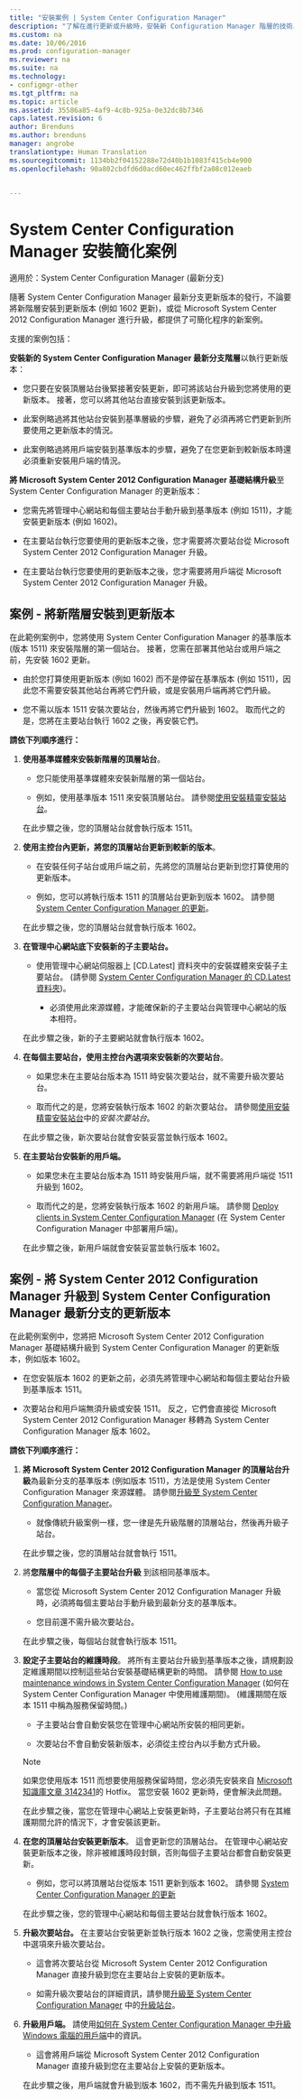 ```yaml
---
title: "安裝案例 | System Center Configuration Manager"
description: "了解在進行更新或升級時，安裝新 Configuration Manager 階層的技術。"
ms.custom: na
ms.date: 10/06/2016
ms.prod: configuration-manager
ms.reviewer: na
ms.suite: na
ms.technology:
- configmgr-other
ms.tgt_pltfrm: na
ms.topic: article
ms.assetid: 35586a85-4af9-4c8b-925a-0e32dc8b7346
caps.latest.revision: 6
author: Brenduns
ms.author: brenduns
manager: angrobe
translationtype: Human Translation
ms.sourcegitcommit: 1134bb2f04152288e72d40b1b1083f415cb4e900
ms.openlocfilehash: 90a802cbdfd6d0acd60ec462ffbf2a08c012eaeb


---
```

# <a name="scenarios-to-streamline-your-installation-of-system-center-configuration-manager"></a>System Center Configuration Manager 安裝簡化案例

適用於：System Center Configuration Manager (最新分支)

隨著 System Center Configuration Manager 最新分支更新版本的發行，不論要將新階層安裝到更新版本 (例如 1602 更新)，或從 Microsoft System Center 2012 Configuration Manager 進行升級，都提供了可簡化程序的新案例。  

支援的案例包括：  

**安裝新的 System Center Configuration Manager 最新分支階層**以執行更新版本：  

-   您只要在安裝頂層站台後緊接著安裝更新，即可將該站台升級到您將使用的更新版本。 接著，您可以將其他站台直接安裝到該更新版本。  

-   此案例略過將其他站台安裝到基準層級的步驟，避免了必須再將它們更新到所要使用之更新版本的情況。  

-   此案例略過將用戶端安裝到基準版本的步驟，避免了在您更新到較新版本時還必須重新安裝用戶端的情況。  

**將 Microsoft System Center 2012 Configuration Manager 基礎結構升級**至 System Center Configuration Manager 的更新版本：  

-   您需先將管理中心網站和每個主要站台手動升級到基準版本 (例如 1511)，才能安裝更新版本 (例如 1602)。  

-   在主要站台執行您要使用的更新版本之後，您才需要將次要站台從 Microsoft System Center 2012 Configuration Manager 升級。  

-   在主要站台執行您要使用的更新版本之後，您才需要將用戶端從 Microsoft System Center 2012 Configuration Manager 升級。  

## <a name="scenario---install-a-new-hierarchy-to-an-update-version"></a>案例 - 將新階層安裝到更新版本  
在此範例案例中，您將使用 System Center Configuration Manager 的基準版本 (版本 1511) 來安裝階層的第一個站台。 接著，您需在部署其他站台或用戶端之前，先安裝 1602 更新。  

-   由於您打算使用更新版本 (例如 1602) 而不是停留在基準版本 (例如 1511)，因此您不需要安裝其他站台再將它們升級，或是安裝用戶端再將它們升級。  

-   您不需以版本 1511 安裝次要站台，然後再將它們升級到 1602。 取而代之的是，您將在主要站台執行 1602 之後，再安裝它們。  

**請依下列順序進行：**  

1.  **使用基準媒體來安裝新階層的頂層站台**。  

    -   您只能使用基準媒體來安裝新階層的第一個站台。  

    -   例如，使用基準版本 1511 來安裝頂層站台。 請參閱[使用安裝精靈安裝站台](/sccm/core/servers/deploy/install/use-the-setup-wizard-to-install-sites)。  

    在此步驟之後，您的頂層站台就會執行版本 1511。  

2.  **使用主控台內更新，將您的頂層站台更新到較新的版本**。  

    -   在安裝任何子站台或用戶端之前，先將您的頂層站台更新到您打算使用的更新版本。  

    -   例如，您可以將執行版本 1511 的頂層站台更新到版本 1602。 請參閱 [System Center Configuration Manager 的更新](../../../../core/servers/manage/updates.md)。  

    在此步驟之後，您的頂層站台就會執行版本 1602。  

3.  **在管理中心網站底下安裝新的子主要站台。**  

    -   使用管理中心網站伺服器上 [CD.Latest] 資料夾中的安裝媒體來安裝子主要站台。  (請參閱 [System Center Configuration Manager 的 CD.Latest 資料夾](../../../../core/servers/manage/the-cd.latest-folder.md))。  

        -   必須使用此來源媒體，才能確保新的子主要站台與管理中心網站的版本相符。  

    在此步驟之後，新的子主要網站就會執行版本 1602。  

4.  **在每個主要站台，使用主控台內選項來安裝新的次要站台**。  

    -   如果您未在主要站台版本為 1511 時安裝次要站台，就不需要升級次要站台。  

    -   取而代之的是，您將安裝執行版本 1602 的新次要站台。 請參閱[使用安裝精靈安裝站台](/sccm/core/servers/deploy/install/use-the-setup-wizard-to-install-sites)中的*安裝次要站台*。  

    在此步驟之後，新次要站台就會安裝妥當並執行版本 1602。  

5.  **在主要站台安裝新的用戶端。**  

    -   如果您未在主要站台版本為 1511 時安裝用戶端，就不需要將用戶端從 1511 升級到 1602。  

    -   取而代之的是，您將安裝執行版本 1602 的新用戶端。 請參閱 [Deploy clients in System Center Configuration Manager](../../../clients/deploy/deploy-clients-to-windows-computers.md) (在 System Center Configuration Manager 中部署用戶端)。  

    在此步驟之後，新用戶端就會安裝妥當並執行版本 1602。  

## <a name="scenario---upgrade-system-center-2012-configuration-manager-to-an-update-version-of-system-center-configuration-manager-current-branch"></a>案例 - 將 System Center 2012 Configuration Manager 升級到 System Center Configuration Manager 最新分支的更新版本  
在此範例案例中，您將把 Microsoft System Center 2012 Configuration Manager 基礎結構升級到 System Center Configuration Manager 的更新版本，例如版本 1602。  

-   在您安裝版本 1602 的更新之前，必須先將管理中心網站和每個主要站台升級到基準版本 1511。  

-   次要站台和用戶端無須升級或安裝 1511。 反之，它們會直接從 Microsoft System Center 2012 Configuration Manager 移轉為 System Center Configuration Manager 版本 1602。  

**請依下列順序進行：**  

1.  **將 Microsoft System Center 2012 Configuration Manager 的頂層站台升級**為最新分支的基準版本 (例如版本 1511)，方法是使用 System Center Configuration Manager 來源媒體。 請參閱[升級至 System Center Configuration Manager](../../../../core/servers/deploy/install/upgrade-to-configuration-manager.md)。  

    -   就像傳統升級案例一樣，您一律是先升級階層的頂層站台，然後再升級子站台。  

    在此步驟之後，您的頂層站台就會執行 1511。  

2.  將**您階層中的每個子主要站台升級** 到該相同基準版本。  

    -   當您從 Microsoft System Center 2012 Configuration Manager 升級時，必須將每個主要站台手動升級到最新分支的基準版本。  

    -   您目前還不需升級次要站台。  

    在此步驟之後，每個站台就會執行版本 1511。  

3.  **設定子主要站台的維護時段**。 將所有主要站台升級到基準版本之後，請規劃設定維護期間以控制這些站台安裝基礎結構更新的時間。 請參閱 [How to use maintenance windows in System Center Configuration Manager](../../../../core/clients/manage/collections/use-maintenance-windows.md) (如何在 System Center Configuration Manager 中使用維護期間)。  (維護期間在版本 1511 中稱為服務保留時間。)  

    -   子主要站台會自動安裝您在管理中心網站所安裝的相同更新。  

    -   次要站台不會自動安裝新版本，必須從主控台內以手動方式升級。  

    > [!NOTE]  
    >  如果您使用版本 1511 而想要使用服務保留時間，您必須先安裝來自 [Microsoft 知識庫文章 3142341](http://support.microsoft.com/kb/3142341)的 Hotfix。 當您安裝 1602 更新時，便會解決此問題。  

    在此步驟之後，當您在管理中心網站上安裝更新時，子主要站台將只有在其維護期間允許的情況下，才會安裝該更新。  

4.  **在您的頂層站台安裝更新版本**。 這會更新您的頂層站台。 在管理中心網站安裝更新版本之後，除非被維護時段封鎖，否則每個子主要站台都會自動安裝更新。  

    -   例如，您可以將頂層站台從版本 1511 更新到版本 1602。 請參閱 [System Center Configuration Manager 的更新](../../../../core/servers/manage/updates.md)  

    在此步驟之後，您的管理中心網站和每個主要站台就會執行版本 1602。  

5.  **升級次要站台。** 在主要站台安裝更新並執行版本 1602 之後，您需使用主控台中選項來升級次要站台。  

    -   這會將次要站台從 Microsoft System Center 2012 Configuration Manager 直接升級到您在主要站台上安裝的更新版本。  

    -   如需升級次要站台的詳細資訊，請參閱[升級至 System Center Configuration Manager](../../../../core/servers/deploy/install/upgrade-to-configuration-manager.md) 中的[升級站台](../../../../core/servers/deploy/install/upgrade-to-configuration-manager.md#bkmk_upgrade)。  

6.  **升級用戶端。** 請使用[如何在 System Center Configuration Manager 中升級 Windows 電腦的用戶端](../../../../core/clients/manage/upgrade/upgrade-clients-for-windows-computers.md)中的資訊。  

    -   這會將用戶端從 Microsoft System Center 2012 Configuration Manager 直接升級到您在主要站台上安裝的更新版本。  

    在此步驟之後，用戶端就會升級到版本 1602，而不需先升級到版本 1511。



<!--HONumber=Nov16_HO1-->



